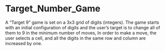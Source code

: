 # Target_Number_Game
 
A “Target 9” game is set on a 3x3 grid of digits (integers). The game starts with an initial 
configuration of digits and the user’s target is to change all of them to 9 in the minimum number 
of moves, In order to make a move, the user selects a cell, and all the digits in the same row and column are 
increased by one.
